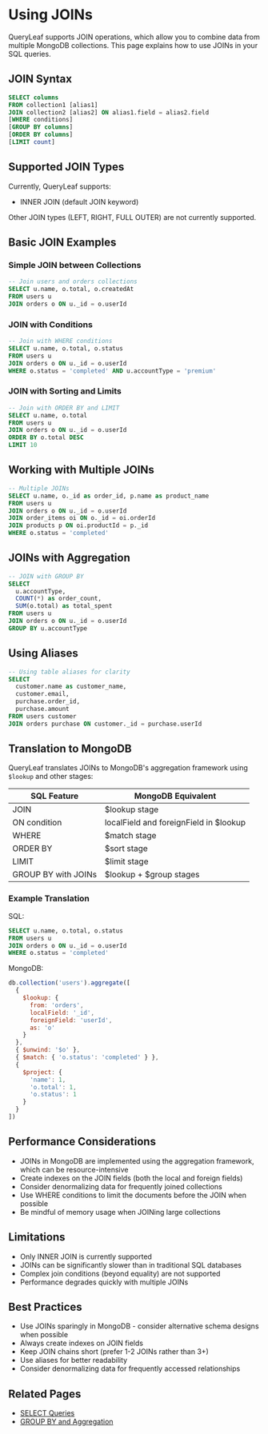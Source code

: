 # Using JOINs

QueryLeaf supports JOIN operations, which allow you to combine data from multiple MongoDB collections. This page explains how to use JOINs in your SQL queries.

## JOIN Syntax

```sql
SELECT columns
FROM collection1 [alias1]
JOIN collection2 [alias2] ON alias1.field = alias2.field
[WHERE conditions]
[GROUP BY columns]
[ORDER BY columns]
[LIMIT count]
```

## Supported JOIN Types

Currently, QueryLeaf supports:

- INNER JOIN (default JOIN keyword)

Other JOIN types (LEFT, RIGHT, FULL OUTER) are not currently supported.

## Basic JOIN Examples

### Simple JOIN between Collections

```sql
-- Join users and orders collections
SELECT u.name, o.total, o.createdAt
FROM users u
JOIN orders o ON u._id = o.userId
```

### JOIN with Conditions

```sql
-- Join with WHERE conditions
SELECT u.name, o.total, o.status
FROM users u
JOIN orders o ON u._id = o.userId
WHERE o.status = 'completed' AND u.accountType = 'premium'
```

### JOIN with Sorting and Limits

```sql
-- Join with ORDER BY and LIMIT
SELECT u.name, o.total
FROM users u
JOIN orders o ON u._id = o.userId
ORDER BY o.total DESC
LIMIT 10
```

## Working with Multiple JOINs

```sql
-- Multiple JOINs
SELECT u.name, o._id as order_id, p.name as product_name
FROM users u
JOIN orders o ON u._id = o.userId
JOIN order_items oi ON o._id = oi.orderId
JOIN products p ON oi.productId = p._id
WHERE o.status = 'completed'
```

## JOINs with Aggregation

```sql
-- JOIN with GROUP BY
SELECT 
  u.accountType, 
  COUNT(*) as order_count, 
  SUM(o.total) as total_spent
FROM users u
JOIN orders o ON u._id = o.userId
GROUP BY u.accountType
```

## Using Aliases

```sql
-- Using table aliases for clarity
SELECT 
  customer.name as customer_name,
  customer.email,
  purchase.order_id,
  purchase.amount
FROM users customer
JOIN orders purchase ON customer._id = purchase.userId
```

## Translation to MongoDB

QueryLeaf translates JOINs to MongoDB's aggregation framework using `$lookup` and other stages:

| SQL Feature | MongoDB Equivalent |
|-------------|-------------------|
| JOIN | $lookup stage |
| ON condition | localField and foreignField in $lookup |
| WHERE | $match stage |
| ORDER BY | $sort stage |
| LIMIT | $limit stage |
| GROUP BY with JOINs | $lookup + $group stages |

### Example Translation

SQL:
```sql
SELECT u.name, o.total, o.status
FROM users u
JOIN orders o ON u._id = o.userId
WHERE o.status = 'completed'
```

MongoDB:
```javascript
db.collection('users').aggregate([
  {
    $lookup: {
      from: 'orders',
      localField: '_id',
      foreignField: 'userId',
      as: 'o'
    }
  },
  { $unwind: '$o' },
  { $match: { 'o.status': 'completed' } },
  {
    $project: {
      'name': 1,
      'o.total': 1,
      'o.status': 1
    }
  }
])
```

## Performance Considerations

- JOINs in MongoDB are implemented using the aggregation framework, which can be resource-intensive
- Create indexes on the JOIN fields (both the local and foreign fields)
- Consider denormalizing data for frequently joined collections
- Use WHERE conditions to limit the documents before the JOIN when possible
- Be mindful of memory usage when JOINing large collections

## Limitations

- Only INNER JOIN is currently supported
- JOINs can be significantly slower than in traditional SQL databases
- Complex join conditions (beyond equality) are not supported
- Performance degrades quickly with multiple JOINs

## Best Practices

- Use JOINs sparingly in MongoDB - consider alternative schema designs when possible
- Always create indexes on JOIN fields
- Keep JOIN chains short (prefer 1-2 JOINs rather than 3+)
- Use aliases for better readability
- Consider denormalizing data for frequently accessed relationships

## Related Pages

- [SELECT Queries](select.md)
- [GROUP BY and Aggregation](group-by.md)